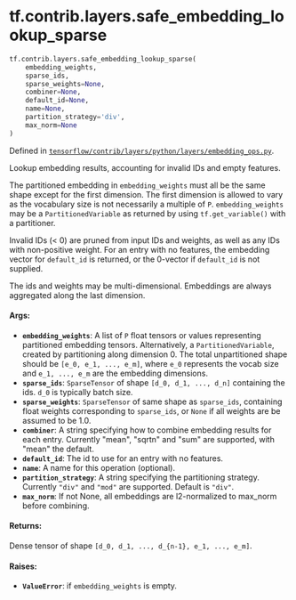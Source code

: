 <div itemscope itemtype="http://developers.google.com/ReferenceObject">
<meta itemprop="name" content="tf.contrib.layers.safe_embedding_lookup_sparse" />
<meta itemprop="path" content="Stable" />
</div>

# tf.contrib.layers.safe_embedding_lookup_sparse

``` python
tf.contrib.layers.safe_embedding_lookup_sparse(
    embedding_weights,
    sparse_ids,
    sparse_weights=None,
    combiner=None,
    default_id=None,
    name=None,
    partition_strategy='div',
    max_norm=None
)
```



Defined in [`tensorflow/contrib/layers/python/layers/embedding_ops.py`](/code/stable/tensorflow/contrib/layers/python/layers/embedding_ops.py).

Lookup embedding results, accounting for invalid IDs and empty features.

The partitioned embedding in `embedding_weights` must all be the same shape
except for the first dimension. The first dimension is allowed to vary as the
vocabulary size is not necessarily a multiple of `P`.  `embedding_weights`
may be a `PartitionedVariable` as returned by using `tf.get_variable()` with a
partitioner.

Invalid IDs (< 0) are pruned from input IDs and weights, as well as any IDs
with non-positive weight. For an entry with no features, the embedding vector
for `default_id` is returned, or the 0-vector if `default_id` is not supplied.

The ids and weights may be multi-dimensional. Embeddings are always aggregated
along the last dimension.

#### Args:

* <b>`embedding_weights`</b>:  A list of `P` float tensors or values representing
      partitioned embedding tensors.  Alternatively, a `PartitionedVariable`,
      created by partitioning along dimension 0.  The total unpartitioned
      shape should be `[e_0, e_1, ..., e_m]`, where `e_0` represents the
      vocab size and `e_1, ..., e_m` are the embedding dimensions.
* <b>`sparse_ids`</b>: `SparseTensor` of shape `[d_0, d_1, ..., d_n]` containing the
      ids. `d_0` is typically batch size.
* <b>`sparse_weights`</b>: `SparseTensor` of same shape as `sparse_ids`, containing
      float weights corresponding to `sparse_ids`, or `None` if all weights
      are be assumed to be 1.0.
* <b>`combiner`</b>: A string specifying how to combine embedding results for each
      entry. Currently "mean", "sqrtn" and "sum" are supported, with "mean"
      the default.
* <b>`default_id`</b>: The id to use for an entry with no features.
* <b>`name`</b>: A name for this operation (optional).
* <b>`partition_strategy`</b>: A string specifying the partitioning strategy.
      Currently `"div"` and `"mod"` are supported. Default is `"div"`.
* <b>`max_norm`</b>: If not None, all embeddings are l2-normalized to max_norm before
      combining.



#### Returns:

Dense tensor of shape `[d_0, d_1, ..., d_{n-1}, e_1, ..., e_m]`.


#### Raises:

* <b>`ValueError`</b>: if `embedding_weights` is empty.